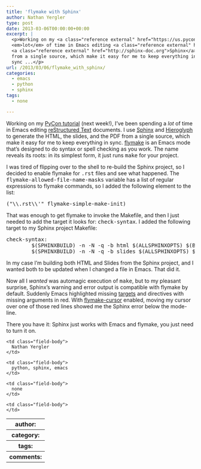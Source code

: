 ```yaml
---
title: 'flymake with Sphinx'
author: Nathan Yergler
type: post
date: 2013-03-06T00:00:00+00:00
excerpt: |
  <p>Working on my <a class="reference external" href="https://us.pycon.org/2013/schedule/presentation/9/">PyCon tutorial</a> (next week!), I&#8217;ve been spending a
  <em>lot</em> of time in Emacs editing <a class="reference external" href="http://docutils.sf.net">reStructured Text</a> documents. I use
  <a class="reference external" href="http://sphinx-doc.org">Sphinx</a> and <a class="reference external" href="http://hieroglyph.io/">Hieroglyph</a> to generate the <span class="caps">HTML</span>, the slides, and the <span class="caps">PDF</span>
  from a single source, which make it easy for me to keep everything in
  sync ...</p>
url: /2013/03/06/flymake_with_sphinx/
categories:
  - emacs
  - python
  - sphinx
tags:
  - none

---
```

Working on my [PyCon tutorial][1]  (next week!), I&#8217;ve been spending a _lot_ of time in Emacs editing [reStructured Text][2]  documents. I use [Sphinx][3]  and [Hieroglyph][4]  to generate the <span class="caps">HTML</span>, the slides, and the <span class="caps">PDF</span> from a single source, which make it easy for me to keep everything in sync. [flymake][5]  is an Emacs mode that&#8217;s designed to do syntax or spell checking as you work. The name reveals its roots: in its simplest form, it just runs <tt class="docutils literal">make</tt> for your project.

I was tired of flipping over to the shell to re-build the Sphinx project, so I decided to enable flymake for <tt class="docutils literal">.rst</tt> files and see what happened. The <tt class="docutils literal"><span class="pre">flymake-allowed-file-name-masks</span></tt> variable has a list of regular expressions to flymake commands, so I added the following element to the list:

<pre class="literal-block">("\\.rst\\'" flymake-simple-make-init)
</pre>

That was enough to get flymake to invoke the Makefile, and then I just needed to add the target it looks for: <tt class="docutils literal"><span class="pre">check-syntax</span></tt>. I added the following target to my Sphinx project Makefile:

<pre class="literal-block">check-syntax:
        $(SPHINXBUILD) -n -N -q -b html $(ALLSPHINXOPTS) $(BUILDDIR)/
        $(SPHINXBUILD) -n -N -q -b slides $(ALLSPHINXOPTS) $(BUILDDIR)/slides
</pre>

In my case I&#8217;m building both <span class="caps">HTML</span> and Slides from the Sphinx project, and I wanted both to be updated when I changed a file in Emacs. That did it.

Now all I _wanted_ was automagic execution of <tt class="docutils literal">make</tt>, but to my pleasant surprise, Sphinx&#8217;s warning and error output is compatible with flymake by default. Suddenly Emacs highlighted missing [targets][6]  and directives with missing arguments in red. With [flymake-cursor][7]  enabled, moving my cursor over one of those red lines showed me the Sphinx error below the mode-line.

There you have it: Sphinx just works with Emacs and flymake, you just need to turn it on.

<table class="docutils field-list" frame="void" rules="none">
  <col class="field-name" /> <col class="field-body" /> <tr class="field">
    <th class="field-name">
      author:
    </th>

    <td class="field-body">
      Nathan Yergler
    </td>
  </tr>

  <tr class="field">
    <th class="field-name">
      category:
    </th>

    <td class="field-body">
      python, sphinx, emacs
    </td>
  </tr>

  <tr class="field">
    <th class="field-name">
      tags:
    </th>

    <td class="field-body">
      none
    </td>
  </tr>

  <tr class="field">
    <th class="field-name">
      comments:
    </th>

    <td class="field-body">
    </td>
  </tr>
</table>

 [1]: https://us.pycon.org/2013/schedule/presentation/9/
 [2]: http://docutils.sf.net
 [3]: http://sphinx-doc.org
 [4]: http://hieroglyph.io/
 [5]: http://flymake.sourceforge.net/
 [6]: http://docutils.sourceforge.net/docs/user/rst/quickref.html#hyperlink-targets
 [7]: http://www.emacswiki.org/emacs/flymake-cursor.el